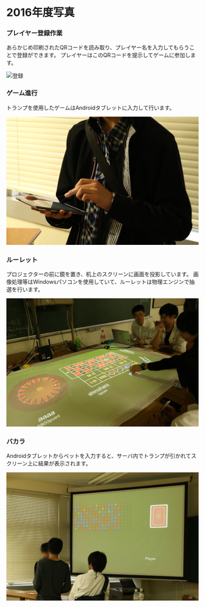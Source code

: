 # 2016年度写真
### プレイヤー登録作業
あらかじめ印刷されたQRコードを読み取り、プレイヤー名を入力してもらうことで登録ができます。
プレイヤーはこのQRコードを提示してゲームに参加します。

![登録](registration.jpg)

### ゲーム進行
トランプを使用したゲームはAndroidタブレットに入力して行います。

![タブレットによるゲーム進行](tablet.jpg)

### ルーレット
プロジェクターの前に鏡を置き、机上のスクリーンに画面を投影しています。
画像処理等はWindowsパソコンを使用していて、ルーレットは物理エンジンで抽選を行います。

![ルーレット](roulette.jpg)

### バカラ
Androidタブレットからベットを入力すると、サーバ内でトランプが引かれてスクリーン上に結果が表示されます。

![バカラ](baccarat.jpg)
